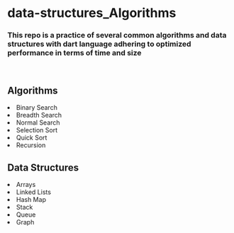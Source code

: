 # data-structures_Algorithms

<h3> This repo is a practice of several common algorithms and data structures with dart language adhering to optimized performance in terms of time and size</h3> <Br>

<h2>Algorithms</h2>

<ui>
  <li>Binary Search</li>
  <li>Breadth Search</li>
  <li>Normal Search</li>
  <li>Selection Sort</li>
  <li>Quick Sort</li>
  <li>Recursion</li>
  
</ui>
  
<h2>Data Structures</h2>

<ui>
  <li>Arrays</li>
  <li>Linked Lists</li>
  <li>Hash Map</li>
  <li>Stack</li>
  <li>Queue</li>
  <li>Graph</li>
  
</ui>
